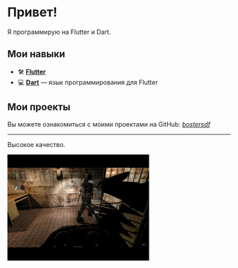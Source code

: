 # Привет!

Я программирую на Flutter и Dart.

## Мои навыки

- 🛠️ **[Flutter](https://flutter.dev/)**
- 💻 **[Dart](https://dart.dev/)** — язык программирования для Flutter

## Мои проекты

Вы можете ознакомиться с моими проектами на GitHub: [*bostersdf*](https://github.com/bostersdf?tab=repositories)

---

Высокое качество.

![Image alt](https://github.com/bostersdf/bostersdf/blob/main/237561.gif)
